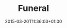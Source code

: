 ---
clipterms:
- Editing
- Eye-line Match
date: '2015-03-20T11:36:03+01:00'
director_first: Carol
director_last: Reed
film: Third Man, The
length: 0:44
commentary: yes
clip_commentary: https://d2y36twrtb17ty.cloudfront.net/sessions/8512016a-bc59-418f-8920-ae31015c9a92/023eb6a7-5513-4740-a28f-ae31015c9a99-0963c2a1-cc74-4599-b5c7-ae31015cb802.mp4
clip_original: https://d2y36twrtb17ty.cloudfront.net/sessions/213bbc21-f9c1-4a3b-9694-ae31015c9792/a61406f0-4339-470f-b758-ae31015c9799-baad4ecd-9bbe-47e8-87d7-ae31015cb9fd.mp4
quicktime: funeral.mov
source: 1999 Criterion Collection
title: Funeral
year: '1949'
commentator: "Richard Pe\xf1a"
avatar: pena

---